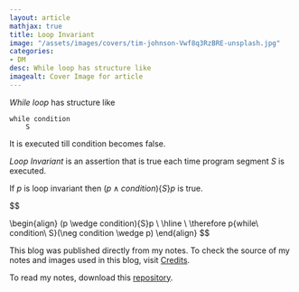 ```yaml
---
layout: article
mathjax: true
title: Loop Invariant
image: "/assets/images/covers/tim-johnson-Vwf8q3RzBRE-unsplash.jpg"
categories:
- DM
desc: While loop has structure like 
imagealt: Cover Image for article
---
```


*While loop* has structure like
```
while condition
	S
```
It is executed till condition becomes false.

*Loop Invariant* is an assertion that is true each time program segment $S$ is executed. 
























































































































































































































































































































































































































If $p$ is loop invariant then $(p \wedge condition)\{S\}p$ is true.

























































































































































































































































































































































































































$$
























































































































































































































































































































































































































\begin{align}
	(p \wedge condition)\{S\}p \\
	\hline \\
	\therefore p\{while\ condition\ S\}(\neg condition \wedge p)
\end{align}
$$

























































































































































































































































































































































































































This blog was published directly from my notes.
To check the source of my notes and images used in this blog, visit <a href="/credits.html" target="_blank">Credits</a>.

To read my notes, download this <a href="https://github.com/bovem/CS" target="blank">repository</a>.
